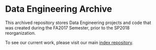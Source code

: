 # Data Engineering Archive

This archived repository stores Data Engineering projects and code that was created during the FA2017 Semester, prior to the SP2018 reorganization.

To see our current work, please visit our main [index repository](https://github.com/CornellDataScience/DataEngineering).
